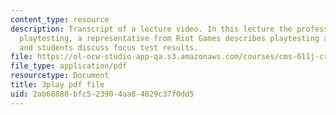 ```yaml
---
content_type: resource
description: Transcript of a lecture video. In this lecture the professors discuss
  playtesting, a representative from Riot Games describes playtesting at her company,
  and students discuss focus test results.
file: https://ol-ocw-studio-app-qa.s3.amazonaws.com/courses/cms-611j-creating-video-games-fall-2014/2ab68888bfc523904aa84829c37f0dd5_xQANWfUYeNg.pdf
file_type: application/pdf
resourcetype: Document
title: 3play pdf file
uid: 2ab68888-bfc5-2390-4aa8-4829c37f0dd5
---
```

